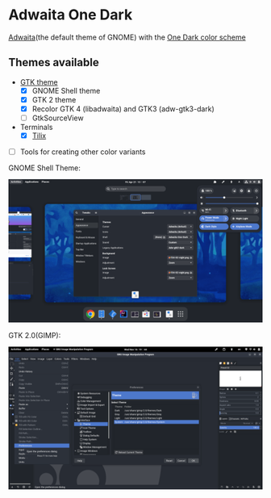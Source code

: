 <!-- # Theme Them All

This tool generates themes from provided colors.

## Goals

We prefer to mod existing(usually the official) themes. And we only focus on colors.

> [Theming is actually colors, nothing more.](https://youtu.be/ibT4daaZSTE?t=14)

## One Dark to theme them all

We've generated a set of themes using the One Dark palette. -->

# Adwaita One Dark

[Adwaita](https://gitlab.gnome.org/GNOME/libadwaita/-/tree/main/src/stylesheet)(the default theme of GNOME) with the [One Dark color scheme](https://github.com/Binaryify/OneDark-Pro/blob/master/themes/OneDark-Pro.json)

## Themes available

- [GTK theme](https://github.com/lonr/adwaita-one-dark/releases)
  - [x] GNOME Shell theme
  - [x] GTK 2 theme
  - [x] Recolor GTK 4 (libadwaita) and GTK3 (adw-gtk3-dark)
  - [ ] GtkSourceView
- Terminals
  - [x] [Tilix](terminals/templates/tilix/README.md)
- [ ] Tools for creating other color variants

GNOME Shell Theme:

![gnome-shell](./screenshots/gnome-shell.png)

GTK 2.0(GIMP):

![gimp](./screenshots/gimp.png)
